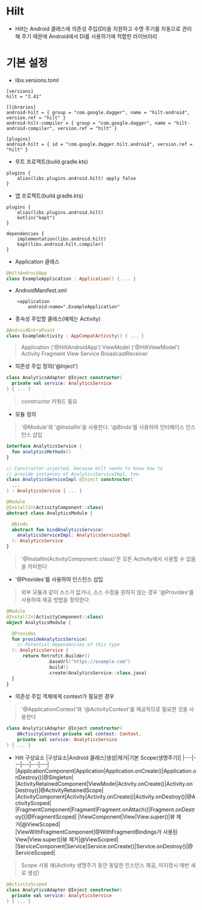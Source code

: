 # Hilt
- Hilt는 Android 클래스에 의존성 주입(DI)을 지원하고 수명 주기를 자동으로 관리해 주기 때문에 Android에서 DI를 사용하기에 적합한 라이브러리

# 기본 설정
- libs.versions.toml
```
[versions]
hilt = "2.41"

[libraries]
android-hilt = { group = "com.google.dagger", name = "hilt-android", version.ref = "hilt" }
android-hilt-compiler = { group = "com.google.dagger", name = "hilt-android-compiler", version.ref = "hilt" }

[plugins]
android-hilt = { id = "com.google.dagger.hilt.android", version.ref = "hilt" }
```

- 루트 프로젝트(build.gradle.kts)
```
plugins {
    alias(libs.plugins.android.hilt) apply false
}
```

- 앱 프로젝트(build.gradle.kts)
```
plugins {
    alias(libs.plugins.android.hilt)
    kotlin("kapt")
}

dependencies {
    implementation(libs.android.hilt)
    kapt(libs.android.hilt.compiler)
}
```

- Application 클래스
```kotlin
@HiltAndroidApp
class ExampleApplication : Application() { ... }
```

- AndroidManifest.xml
```
    <application
        android:name=".ExampleApplication"
```

- 종속성 주입할 클래스(예제는 Activity)
```kotlin
@AndroidEntryPoint
class ExampleActivity : AppCompatActivity() { ... }
```
> Application ('@HiltAndroidApp')
> ViewModel ('@HiltViewModel')
> Activity
> Fragment
> View
> Service
> BroadcastReceiver

- 의존성 주입 정의('@Inject')
```kotlin
class AnalyticsAdapter @Inject constructor(
  private val service: AnalyticsService
) { ... }
```
> constructor 키워드 필요

- 모듈 정의
> '@Module'와 '@InstallIn'을 사용한다.
> '@Binds'를 사용하여 인터페이스 인스턴스 삽입
```kotlin
interface AnalyticsService {
  fun analyticsMethods()
}

// Constructor-injected, because Hilt needs to know how to
// provide instances of AnalyticsServiceImpl, too.
class AnalyticsServiceImpl @Inject constructor(
  ...
) : AnalyticsService { ... }

@Module
@InstallIn(ActivityComponent::class)
abstract class AnalyticsModule {

  @Binds
  abstract fun bindAnalyticsService(
    analyticsServiceImpl: AnalyticsServiceImpl
  ): AnalyticsService
}
```
> '@InstallIn(ActivityComponent::class)'은 모든 Activity에서 사용할 수 있음을 의미한다

- '@Provides'를 사용하여 인스턴스 삽입
> 외부 모듈과 같이 소스가 없거나, 소스 수정을 원하지 않는 경우 '@Provides'를 사용하여 제공 방법을 정의한다
```kotlin
@Module
@InstallIn(ActivityComponent::class)
object AnalyticsModule {

  @Provides
  fun provideAnalyticsService(
    // Potential dependencies of this type
  ): AnalyticsService {
      return Retrofit.Builder()
               .baseUrl("https://example.com")
               .build()
               .create(AnalyticsService::class.java)
  }
}
```

- 의존성 주입 객체에게 context가 필요한 경우
> '@ApplicationContext'와 '@ActivityContext'를 제공하므로 필요한 것을 사용한다
```kotlin
class AnalyticsAdapter @Inject constructor(
    @ActivityContext private val context: Context,
    private val service: AnalyticsService
) { ... }
```

- Hilt 구성요소
|구성요소|Android 클래스|생성|제거|기본 Scope(생명주기)|
|---|---|---|---|---|
|ApplicationComponent|Application|Application.onCreate()|Application.onDestroy()|@Singleton|
|ActivityRetainedComponent|ViewModel|Activity.onCreate()|Activity.onDestroy()|@ActivityRetainedScope|
|ActivityComponent|Activity|Activity.onCreate()|Activity.onDestroy()|@ActivityScoped|
|FragmentComponent|Fragment|Fragment.onAttach()|Fragment.onDestroy()|@FragmentScoped|
|ViewComponent|View|View.super()|뷰 제거|@ViewScoped|
|ViewWithFragmentComponent|@WithFragmentBindings가 사용된 View|View.super()|뷰 제거|@ViewScoped|
|ServiceComponent|Service|Service.onCreate()|Service.onDestroy()|@ServiceScoped|

> Scope 사용 예(Activity 생명주기 동안 동일한 인스턴스 제공, 미지정시 매번 새로 생성)
```kotlin
@ActivityScoped
class AnalyticsAdapter @Inject constructor(
  private val service: AnalyticsService
) { ... }
```